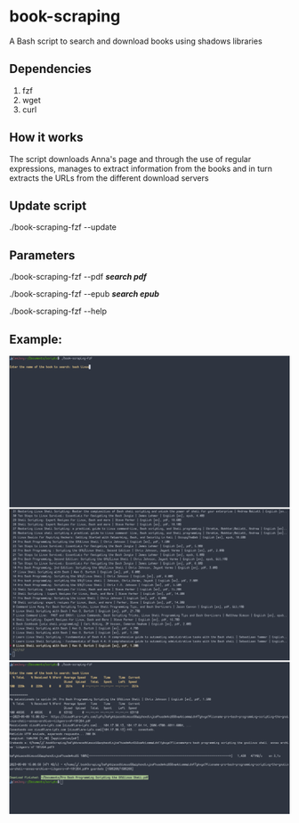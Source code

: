 # book-scraping
A Bash script to search and download books using shadows libraries
## Dependencies
1. fzf
2. wget
3. curl
## How it works 
The script downloads Anna's page and through the use of regular expressions, manages to extract information from the books and in turn extracts the URLs from the different download servers

## Update script 
./book-scraping-fzf --update

## Parameters
./book-scraping-fzf --pdf ***search pdf***

./book-scraping-fzf --epub ***search epub***

./book-scraping-fzf --help

## Example:
![ecampl](https://raw.githubusercontent.com/IamJony/semi-nord-theme-bluefish/main/Screenshot_2023-05-09-03-06-23_1366x768.png)
![example](https://raw.githubusercontent.com/IamJony/semi-nord-theme-bluefish/db8ea9eaca408fc5625b27db9f03375516472198/Screenshot_2023-05-09-03-06-29_1366x768.png)
![GitHub Logo](https://raw.githubusercontent.com/IamJony/semi-nord-theme-bluefish/main/Screenshot_2023-05-09-03-07-07_1366x768.png) 

